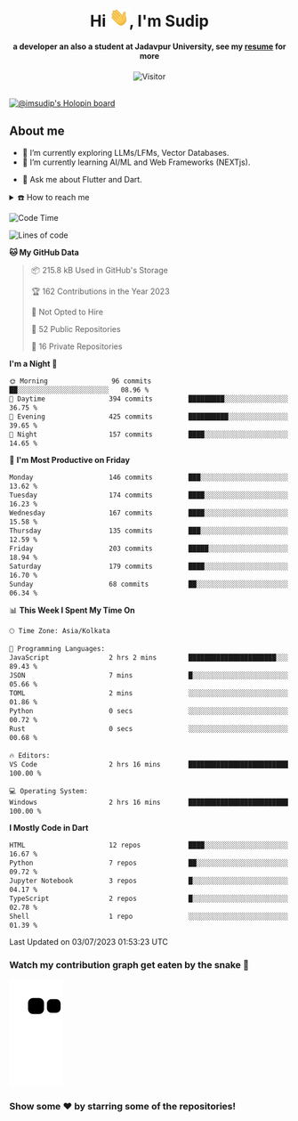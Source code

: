 <div align="center">
<h1 align="center">Hi <img width="35" src="https://github.com/1999AZZAR/1999AZZAR/blob/main/resources/img/waving.gif">, I'm Sudip</h1>
<h4 align="center">a developer an also a student at Jadavpur University, see my <a href="[https://github.com/1999AZZAR/1999AZZAR/blob/main/assets/doc/azzar_resume.pdf](https://drive.google.com/file/d/1myckpQvEluq-6e7x4cK06Dj2dcwXp27J/view?usp=sharing)" target="_blank">resume</a> for more</h4>
  <img align="center"
         src="https://profile-counter.glitch.me/imsudip/count.svg"
         alt="Visitor" height="30"/>
</div>

<br>

[![@imsudip's Holopin board](https://holopin.me/imsudip)](https://holopin.io/@imsudip)

## About me

- 🔭 I’m currently exploring LLMs/LFMs, Vector Databases.
- 🌱 I’m currently learning AI/ML and Web Frameworks (NEXTjs).
<!-- - 👯 I’m trying to maintain a streak on [Leetcode](https://leetcode.com/sudipghosh9333/). -->
- 💬 Ask me about Flutter and Dart.

<details>
  <summary>☎️ How to reach me</summary>
<div>
  <samp>
    <h2 align="center"></h2>
    <p align="center">
      <br/>
      <a href="https://www.linkedin.com/in/imsudip/" target="blank"><img align="center"
         src="https://img.shields.io/badge/linkedin-%231DA1F2.svg?style=for-the-badge&logo=linkedin&logoColor=white"
         alt="azzar" height="30"/></a>
      <a href="mailto:sudipghosh9333@gmail.com" target="blank"><img align="center"
         src="https://img.shields.io/badge/gmail-EA4335.svg?style=for-the-badge&logo=gmail&logoColor=white"
         alt="azzar" height="30"/></a>
         <a href="https://wa.me/+917908646141" target="blank"><img align="center"
         src="https://img.shields.io/badge/whatsapp-4B7F1.svg?style=for-the-badge&logo=whatsapp&logoColor=white"
         alt="azzar" height="30"/></a>
    </p>
  </samp>
</div>
</details>

<!--START_SECTION:waka-->
![Code Time](http://img.shields.io/badge/Code%20Time-411%20hrs%2049%20mins-blue)

![Lines of code](https://img.shields.io/badge/From%20Hello%20World%20I%27ve%20Written-3.1%20million%20lines%20of%20code-blue)

**🐱 My GitHub Data** 

> 📦 215.8 kB Used in GitHub's Storage 
 > 
> 🏆 162 Contributions in the Year 2023
 > 
> 🚫 Not Opted to Hire
 > 
> 📜 52 Public Repositories 
 > 
> 🔑 16 Private Repositories 
 > 
**I'm a Night 🦉** 

```text
🌞 Morning                96 commits          ██░░░░░░░░░░░░░░░░░░░░░░░   08.96 % 
🌆 Daytime                394 commits         █████████░░░░░░░░░░░░░░░░   36.75 % 
🌃 Evening                425 commits         ██████████░░░░░░░░░░░░░░░   39.65 % 
🌙 Night                  157 commits         ████░░░░░░░░░░░░░░░░░░░░░   14.65 % 
```
📅 **I'm Most Productive on Friday** 

```text
Monday                   146 commits         ███░░░░░░░░░░░░░░░░░░░░░░   13.62 % 
Tuesday                  174 commits         ████░░░░░░░░░░░░░░░░░░░░░   16.23 % 
Wednesday                167 commits         ████░░░░░░░░░░░░░░░░░░░░░   15.58 % 
Thursday                 135 commits         ███░░░░░░░░░░░░░░░░░░░░░░   12.59 % 
Friday                   203 commits         █████░░░░░░░░░░░░░░░░░░░░   18.94 % 
Saturday                 179 commits         ████░░░░░░░░░░░░░░░░░░░░░   16.70 % 
Sunday                   68 commits          ██░░░░░░░░░░░░░░░░░░░░░░░   06.34 % 
```


📊 **This Week I Spent My Time On** 

```text
🕑︎ Time Zone: Asia/Kolkata

💬 Programming Languages: 
JavaScript               2 hrs 2 mins        ██████████████████████░░░   89.43 % 
JSON                     7 mins              █░░░░░░░░░░░░░░░░░░░░░░░░   05.66 % 
TOML                     2 mins              ░░░░░░░░░░░░░░░░░░░░░░░░░   01.86 % 
Python                   0 secs              ░░░░░░░░░░░░░░░░░░░░░░░░░   00.72 % 
Rust                     0 secs              ░░░░░░░░░░░░░░░░░░░░░░░░░   00.68 % 

🔥 Editors: 
VS Code                  2 hrs 16 mins       █████████████████████████   100.00 % 

💻 Operating System: 
Windows                  2 hrs 16 mins       █████████████████████████   100.00 % 
```

**I Mostly Code in Dart** 

```text
HTML                     12 repos            ████░░░░░░░░░░░░░░░░░░░░░   16.67 % 
Python                   7 repos             ██░░░░░░░░░░░░░░░░░░░░░░░   09.72 % 
Jupyter Notebook         3 repos             █░░░░░░░░░░░░░░░░░░░░░░░░   04.17 % 
TypeScript               2 repos             █░░░░░░░░░░░░░░░░░░░░░░░░   02.78 % 
Shell                    1 repo              ░░░░░░░░░░░░░░░░░░░░░░░░░   01.39 % 
```




 Last Updated on 03/07/2023 01:53:23 UTC
<!--END_SECTION:waka-->

### Watch my contribution graph get eaten by the snake 🐍

<!-- refer this: https://dev.to/mishmanners/how-to-enable-github-actions-on-your-profile-readme-for-a-contribution-graph-4l66 -->

![imsudip snake gif](https://github.com/imsudip/imsudip/blob/output/github-contribution-grid-snake.svg)

### Show some ❤️ by starring some of the repositories!
